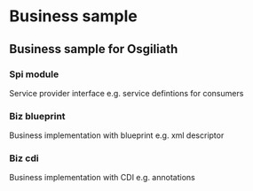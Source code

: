 # Business sample
## Business sample for Osgiliath
### Spi module
Service provider interface e.g. service defintions for consumers
### Biz blueprint
Business implementation with blueprint e.g. xml descriptor
### Biz cdi
Business implementation with CDI e.g. annotations